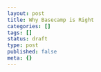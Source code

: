 ```yaml
---
layout: post
title: Why Basecamp is Right
categories: []
tags: []
status: draft
type: post
published: false
meta: {}
---
```

